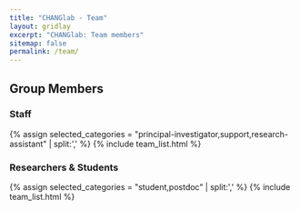 ```yaml
---
title: "CHANGlab - Team"
layout: gridlay
excerpt: "CHANGlab: Team members"
sitemap: false
permalink: /team/
---
```


## Group Members

### Staff
{% assign selected_categories = "principal-investigator,support,research-assistant" | split:',' %}
{% include team_list.html %}

### Researchers &amp; Students
{% assign selected_categories = "student,postdoc" | split:',' %}
{% include team_list.html %}

<br/>

<!--
<div id="alumni">
## Alumni

### Undergraduate Internship

{% for person in site.data.alumni_interns -%}
{%- if prev_year != person.year_begin %}
#### {{ person.year_begin }}
{% else -%}
;
{% endif -%}
{{ person.name }} 
{%- if person.year_begin != person.year_end %}
(–{{ person.year_end }})
{%- endif %}
{%- assign prev_year = person.year_begin -%}
{%- endfor %}
</div>
-->


<script>
$('body').on('click', '.member-list-item[data-href]', function(){
    if (window.location.hash) {
        window.location.hash = $(this).data('href');
    } else {
        window.location.href = $(this).data('href');
    }
})
</script>

